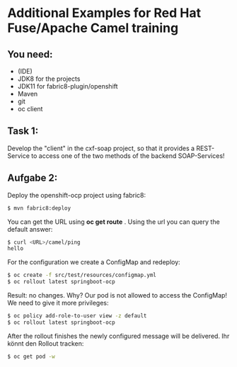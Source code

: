 # Additional Examples for Red Hat Fuse/Apache Camel training

## You need:
- (IDE)
- JDK8 for the projects
- JDK11 for fabric8-plugin/openshift
- Maven
- git
- oc client

## Task 1:

Develop the "client" in the cxf-soap project,
so that it provides a REST-Service to access one of
the two methods of the backend SOAP-Services!


## Aufgabe 2:

Deploy the openshift-ocp project using fabric8:

```bash
$ mvn fabric8:deploy
```

You can get the URL using __oc get route__ .
Using the url you can query the default answer:
 
```bash
$ curl <URL>/camel/ping
hello
```

For the configuration we create a ConfigMap and redeploy:

```bash
$ oc create -f src/test/resources/configmap.yml
$ oc rollout latest springboot-ocp
```
Result: no changes.
Why? Our pod is not allowed to access the ConfigMap!
We need to give it more privileges:

```bash
$ oc policy add-role-to-user view -z default
$ oc rollout latest springboot-ocp
```
After the rollout finishes the newly configured message will be delivered.
Ihr könnt den Rollout tracken:

```bash
$ oc get pod -w
```

